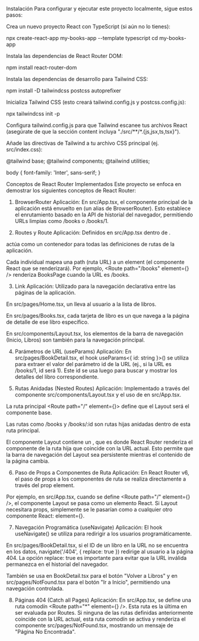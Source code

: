 Instalación
Para configurar y ejecutar este proyecto localmente, sigue estos pasos:

Crea un nuevo proyecto React con TypeScript (si aún no lo tienes):

npx create-react-app my-books-app --template typescript
cd my-books-app

Instala las dependencias de React Router DOM:

npm install react-router-dom

Instala las dependencias de desarrollo para Tailwind CSS:

npm install -D tailwindcss postcss autoprefixer

Inicializa Tailwind CSS (esto creará tailwind.config.js y postcss.config.js):

npx tailwindcss init -p

Configura tailwind.config.js para que Tailwind escanee tus archivos React (asegúrate de que la sección content incluya "./src/**/*.{js,jsx,ts,tsx}").

Añade las directivas de Tailwind a tu archivo CSS principal (ej. src/index.css):

@tailwind base;
@tailwind components;
@tailwind utilities;

body {
  font-family: 'Inter', sans-serif;
}

Conceptos de React Router Implementados
Este proyecto se enfoca en demostrar los siguientes conceptos de React Router:

1. BrowserRouter
Aplicación: En src/App.tsx, el componente principal de la aplicación está envuelto en <Router> (un alias de BrowserRouter). Esto establece el enrutamiento basado en la API de historial del navegador, permitiendo URLs limpias como /books o /books/1.

2. Routes y Route
Aplicación: Definidos en src/App.tsx dentro de <Router>.

<Routes> actúa como un contenedor para todas las definiciones de rutas de la aplicación.

Cada <Route> individual mapea una path (ruta URL) a un element (el componente React que se renderizará). Por ejemplo, <Route path="/books" element={<BooksPage />} /> renderiza BooksPage cuando la URL es /books.

3. Link
Aplicación: Utilizado para la navegación declarativa entre las páginas de la aplicación.

En src/pages/Home.tsx, un <Link to="/books"> lleva al usuario a la lista de libros.

En src/pages/Books.tsx, cada tarjeta de libro es un <Link to={/books/${book.id}}> que navega a la página de detalle de ese libro específico.

En src/components/Layout.tsx, los elementos de la barra de navegación (Inicio, Libros) son también <Link> para la navegación principal.

4. Parámetros de URL (useParams)
Aplicación: En src/pages/BookDetail.tsx, el hook useParams<{ id: string }>() se utiliza para extraer el valor del parámetro id de la URL (ej., si la URL es /books/1, id será 1). Este id se usa luego para buscar y mostrar los detalles del libro correspondiente.

5. Rutas Anidadas (Nested Routes)
Aplicación: Implementado a través del componente src/components/Layout.tsx y el uso de <Outlet /> en src/App.tsx.

La ruta principal <Route path="/" element={<Layout />}> define que el Layout será el componente base.

Las rutas como /books y /books/:id son rutas hijas anidadas dentro de esta ruta principal.

El componente Layout contiene un <Outlet />, que es donde React Router renderiza el componente de la ruta hija que coincide con la URL actual. Esto permite que la barra de navegación del Layout sea persistente mientras el contenido de la página cambia.

6. Paso de Props a Componentes de Ruta
Aplicación: En React Router v6, el paso de props a los componentes de ruta se realiza directamente a través del prop element.

Por ejemplo, en src/App.tsx, cuando se define <Route path="/" element={<Layout />} />, el componente Layout se pasa como un elemento React. Si Layout necesitara props, simplemente se le pasarían como a cualquier otro componente React: element={<Layout someProp="valor" />}.

7. Navegación Programática (useNavigate)
Aplicación: El hook useNavigate() se utiliza para redirigir a los usuarios programáticamente.

En src/pages/BookDetail.tsx, si el ID de un libro en la URL no se encuentra en los datos, navigate('/404', { replace: true }) redirige al usuario a la página 404. La opción replace: true es importante para evitar que la URL inválida permanezca en el historial del navegador.

También se usa en BookDetail.tsx para el botón "Volver a Libros" y en src/pages/NotFound.tsx para el botón "Ir a Inicio", permitiendo una navegación controlada.

8. Páginas 404 (Catch all Pages)
Aplicación: En src/App.tsx, se define una ruta comodín <Route path="*" element={<NotFound />} />. Esta ruta es la última en ser evaluada por Routes. Si ninguna de las rutas definidas anteriormente coincide con la URL actual, esta ruta comodín se activa y renderiza el componente src/pages/NotFound.tsx, mostrando un mensaje de "Página No Encontrada".